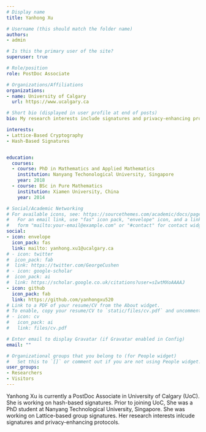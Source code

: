 ```yaml
---
# Display name
title: Yanhong Xu

# Username (this should match the folder name)
authors:
- admin

# Is this the primary user of the site?
superuser: true

# Role/position
role: PostDoc Associate

# Organizations/Affiliations
organizations:
- name: University of Calgary
  url: https://www.ucalgary.ca

# Short bio (displayed in user profile at end of posts)
bio: My research interests include signatures and privacy-enhancing protocols. 

interests:
- Lattice-Based Cryptography
- Hash-Based Signatures


education:
  courses:
  - course: PhD in Mathematics and Applied Mathematics 
    institution: Nanyang Techonological University, Singapore
    year: 2018
  - course: BSc in Pure Mathematics 
    institution: Xiamen University, China
    year: 2014

# Social/Academic Networking
# For available icons, see: https://sourcethemes.com/academic/docs/page-builder/#icons
#   For an email link, use "fas" icon pack, "envelope" icon, and a link in the
#   form "mailto:your-email@example.com" or "#contact" for contact widget.
social:
- icon: envelope
  icon_pack: fas
  link: mailto: yanhong.xu1@ucalgary.ca
# - icon: twitter
#  icon_pack: fab
#  link: https://twitter.com/GeorgeCushen
# - icon: google-scholar
#  icon_pack: ai
#  link: https://scholar.google.co.uk/citations?user=sIwtMXoAAAAJ
- icon: github
  icon_pack: fab
  link: https://github.com/yanhongxu520
# Link to a PDF of your resume/CV from the About widget.
# To enable, copy your resume/CV to `static/files/cv.pdf` and uncomment the lines below.
# - icon: cv
#   icon_pack: ai
#   link: files/cv.pdf

# Enter email to display Gravatar (if Gravatar enabled in Config)
email: ""

# Organizational groups that you belong to (for People widget)
#   Set this to `[]` or comment out if you are not using People widget.
user_groups:
- Researchers
- Visitors
---
```


Yanhong Xu is currently a PostDoc Associate in University of Calgary (UoC). She is working on hash-based signatures. Prior to joining UoC, She was a PhD student at Nanyang Technological University, Singapore. She was working on Lattice-based group signatures. Her research interests inlcude signatures and privacy-enhancing protocols.
